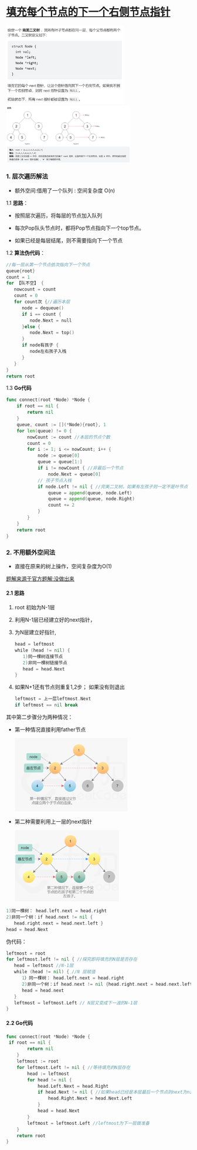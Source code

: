 







# [填充每个节点的下一个右侧节点指针](https://leetcode.cn/problems/populating-next-right-pointers-in-each-node/)

<img src="pic/%5Bclass%5D%E5%A1%AB%E5%85%85%E8%8A%82%E7%82%B9%E7%9A%84%E5%85%84%E5%BC%9F%E6%8C%87%E9%92%88.assets/image-20220511142300057.png" alt="image-20220511142300057" style="zoom: 33%;" />



<img src="pic/%5Bclass%5D%E5%A1%AB%E5%85%85%E8%8A%82%E7%82%B9%E7%9A%84%E5%85%84%E5%BC%9F%E6%8C%87%E9%92%88.assets/image-20220511142328798.png" alt="image-20220511142328798" style="zoom: 33%;" />



### 1. **层次遍历解法**

- 额外空间:借用了一个队列 : 空间复杂度 O(n)



1.1 **思路**：

- 按照层次遍历，将每层的节点加入队列

- 每次Pop队头节点时，都将Pop节点指向下一个top节点。

- 如果已经是每层结尾，则不需要指向下一个节点



1.2 **算法伪代码**：

```go
//每一层从第一个节点依次指向下一个节点
queue{root}
count = 1
for 【队不空】 {
   nowcount = count 
   count = 0
   for count次 {//遍历本层
      node = dequeue()
      if i == count {
         node.Next = null
      }else {
         node.Next = top()
      }
      if node有孩子 {
         node左右孩子入栈
      }
   }
}
return root
```



1.3 **Go代码**

```go
func connect(root *Node) *Node {
    if root == nil {
        return nil
    }
    queue, count := [](*Node){root}, 1
    for len(queue) != 0 {
        nowCount := count //本层的节点个数
        count = 0
        for i := 1; i <= nowCount; i++ {
            node := queue[0]
            queue = queue[1:]
            if i != nowCount { //非最后一个节点
                node.Next = queue[0]
            // 孩子节点入栈
            if node.Left != nil { //完美二叉树，如果有左孩子则一定不是叶节点
                queue = append(queue, node.Left)
                queue = append(queue, node.Right)
                count += 2
            }
        }
    }
    return root
}
```



### 2. 不用额外空间法



- 直接在原来的树上操作，空间复杂度为O(1)

[题解来源于官方题解:没做出来](https://leetcode.cn/problems/populating-next-right-pointers-in-each-node/solution/tian-chong-mei-ge-jie-dian-de-xia-yi-ge-you-ce-2-4/)

#### 2.1 思路

1. root 初始为N-1层

2. 利用N-1层已经建立好的next指针，

3. 为N层建立好指针,

   ```go
   head = leftmost
   while (head != nil) {
      1)同一棵树连接节点
      2)非同一棵树链接节点
      head = head.Next
   }
   ```

3. 如果N+1还有节点则重复1,2步； 如果没有则退出

   ```go
   leftmost = 上一层leftmost.Next
   if leftmost == nil break
   ```

   

其中第二步骤分为两种情况：

- 第一种情况直接利用father节点

   <img src="pic/%5Bclass%5D%E5%A1%AB%E5%85%85%E8%8A%82%E7%82%B9%E7%9A%84%E5%85%84%E5%BC%9F%E6%8C%87%E9%92%88.assets/image-20220511115243170.png" alt="image-20220511115243170" style="zoom: 33%;" />

- 第二种需要利用上一层的next指针

   <img src="pic/%5Bclass%5D%E5%A1%AB%E5%85%85%E8%8A%82%E7%82%B9%E7%9A%84%E5%85%84%E5%BC%9F%E6%8C%87%E9%92%88.assets/image-20220511115258376.png" alt="image-20220511115258376" style="zoom:33%;" />

```go
1)同一棵树： head.left.next = head.right
2)非同一个树：if head.next != nil { 
   head.right.next = head.next.left }
head = head.Next
```



伪代码：

```go
leftmost = root
for leftmost.left != nil { //探究即将填充的N层是否存在
   head = leftmost //N-1层
   while (head != nil) { //N 层赋值
      1）同一棵树： head.left.next = head.right
      2)非同一个树：if head.next != nil {head.right.next = head.next.left}
      head = head.next
   }
   leftmost = leftmost.Left // N层又变成下一波的N-1层
}
```



####  2.2 Go代码

```go
func connect(root *Node) *Node {
 if root == nil {
        return nil
    }
    leftmost := root
    for leftmost.Left != nil { //等待填充的N层存在
        head := leftmost 
        for head != nil {
            head.Left.Next = head.Right
            if head.Next != nil { //如果head已经是本层最后一个节点则next为nil
                head.Right.Next = head.Next.Left
            }
            head = head.Next
        }
        leftmost = leftmost.Left //leftmost为下一层做准备
    }
    return root
}
```







































